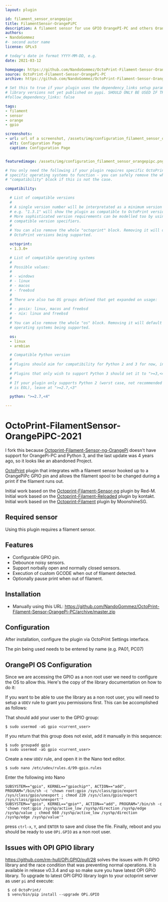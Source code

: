 ```yaml
---
layout: plugin

id: filament_sensor_orangepipc
title: FilamentSensor-OrangePiPC
description: A filament sensor for use GPIO OrangePI-PC and others OrangePi, pauses the print when your filament runs out and lets you restart it.
authors:
- NandoGommez
#- second autor name
license: GPLv3

# today's date in format YYYY-MM-DD, e.g.
date: 2021-03-12

homepage: https://github.com/NandoGommez/OctoPrint-Filament-Sensor-OrangePi-PC/
source: OctoPrint-Filament-Sensor-OrangePi-PC
archive: https://github.com/NandoGommez/OctoPrint-Filament-Sensor-OrangePi-PC/archive/master.zip

# Set this to true if your plugin uses the dependency_links setup parameter to include
# library versions not yet published on pypi. SHOULD ONLY BE USED IF THERE IS NO OTHER OPTION!
#follow_dependency_links: false

tags:
- filament
- sensor
- orange
- gpio

screenshots:
- url: url of a screenshot, /assets/img/configuration_filament_sensor_orangepipc.png
  alt: Configuration Page
  caption: Configuration Page


featuredimage: /assets/img/configuration_filament_sensor_orangepipc.png

# You only need the following if your plugin requires specific OctoPrint versions or
# specific operating systems to function - you can safely remove the whole
# "compatibility" block if this is not the case.

compatibility:

  # List of compatible versions
  #
  # A single version number will be interpretated as a minimum version requirement,
  # e.g. "1.3.1" will show the plugin as compatible to OctoPrint versions 1.3.1 and up.
  # More sophisticated version requirements can be modelled too by using PEP440
  # compatible version specifiers.
  #
  # You can also remove the whole "octoprint" block. Removing it will default to all
  # OctoPrint versions being supported.

  octoprint:
  - 1.3.0+

  # List of compatible operating systems
  #
  # Possible values:
  #
  # - windows
  # - linux
  # - macos
  # - freebsd
  #
  # There are also two OS groups defined that get expanded on usage:
  #
  # - posix: linux, macos and freebsd
  # - nix: linux and freebsd
  #
  # You can also remove the whole "os" block. Removing it will default to all
  # operating systems being supported.

  os:
  - linux
  - armbian

  # Compatible Python version
  #
  # Plugins should aim for compatibility for Python 2 and 3 for now, in which case the value should be ">=2.7,<4".
  #
  # Plugins that only wish to support Python 3 should set it to ">=3,<4".
  #
  # If your plugin only supports Python 2 (worst case, not recommended for newly developed plugins since Python 2
  # is EOL), leave at ">=2.7,<3"

  python: ">=2.7,<4"

---
```


# OctoPrint-FilamentSensor-OrangePiPC-2021

I fork this because [Octoprint-Filament-Sensor-ng-OrangePi](https://github.com/deadly667/Octoprint-Filament-Sensor-ng-OrangePi) doesn't have support for OrangePi-PC and Python 3, and the last update was 4 years ago, so it looks like an abandoned Project.

[OctoPrint](http://octoprint.org/) plugin that integrates with a filament sensor hooked up to a OrangePiPc GPIO pin and allows the filament spool to be changed during a print if the filament runs out.

Initial work based on the [Octoprint-Filament-Sensor-ng](https://github.com/Red-M/Octoprint-Filament-Sensor-ng) plugin by Red-M.
Initial work based on the [Octoprint-Filament-Reloaded](https://github.com/kontakt/Octoprint-Filament-Reloaded) plugin by kontakt.
Initial work based on the [Octoprint-Filament](https://github.com/MoonshineSG/Octoprint-Filament) plugin by MoonshineSG.

## Required sensor

Using this plugin requires a filament sensor.

## Features

* Configurable GPIO pin.
* Debounce noisy sensors.
* Support norbally open and normally closed sensors.
* Execution of custom GCODE when out of filament detected.
* Optionally pause print when out of filament.

## Installation

* Manually using this URL: https://github.com/NandoGommez/OctoPrint-Filament-Sensor-OrangePi-PC/archive/master.zip

## Configuration

After installation, configure the plugin via OctoPrint Settings interface.

The pin being used needs to be entered by name (e.g. PA01, PC07)

## OrangePI OS Configuration

Since we are accessing the GPIO as a non root user we need to configure the OS to allow this. Here's the copy of the library documentation on how to do it:

 If you want to be able to use the library as a non root user, you will need to setup a `UDEV` rule to grant you permissions first. 
 This can be accomplished as follows:
 
 That should add your user to the GPIO group:
 ```
 $ sudo usermod -aG gpio <current_user>
 ```
 If you return that this group does not exist, add it manually in this sequence:
  ```
 $ sudo groupadd gpio
 $ sudo usermod -aG gpio <current_user>
  ```
 Create a new ``UDEV`` rule, and open it in the Nano text editor.
  ```
 $ sudo nano /etc/udev/rules.d/99-gpio.rules
 ``` 
 Enter the following into Nano
 ```
 SUBSYSTEM=="gpio", KERNEL=="gpiochip*", ACTION=="add", PROGRAM="/bin/sh -c 'chown root:gpio /sys/class/gpio/export /sys/class/gpio/unexport ; chmod 220 /sys/class/gpio/export /sys/class/gpio/unexport'" 
 SUBSYSTEM=="gpio", KERNEL=="gpio*", ACTION=="add", PROGRAM="/bin/sh -c 'chown root:gpio /sys%p/active_low /sys%p/direction /sys%p/edge /sys%p/value ; chmod 660 /sys%p/active_low /sys%p/direction /sys%p/edge /sys%p/value'"
 ```   
 press ``ctrl-x``, ``Y``, and ``ENTER`` to save and close the file. 
 Finally, reboot and you should be ready to use ``OPi.GPIO`` as a non root user. 


## Issues with OPI GPIO library

https://github.com/rm-hull/OPi.GPIO/pull/28 solves the issues with PI GPIO library and the race condition that was preventing normal operations. It is available in release v0.3.4 and up so make sure you have latest OPI GPIO library. To upgrade to latest OPI GPIO library login to your octoprint server as user ``pi`` and execute:

```
 $ cd OctoPrint/ 
 $ venv/bin/pip install --upgrade OPi.GPIO
```
